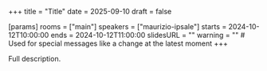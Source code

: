 +++
title = "Title"
date = 2025-09-10
draft = false

[params]
rooms = ["main"]
speakers = ["maurizio-ipsale"]
starts = 2024-10-12T10:00:00
ends = 2024-10-12T11:00:00
slidesURL = ""
warning = "" # Used for special messages like a change at the latest moment
+++

Full description.
